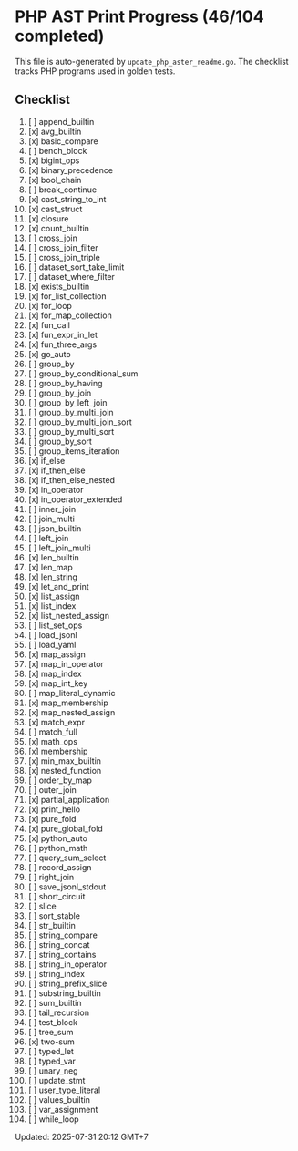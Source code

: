# PHP AST Print Progress (46/104 completed)

This file is auto-generated by `update_php_aster_readme.go`.
The checklist tracks PHP programs used in golden tests.

## Checklist
1. [ ] append_builtin
2. [x] avg_builtin
3. [x] basic_compare
4. [ ] bench_block
5. [x] bigint_ops
6. [x] binary_precedence
7. [x] bool_chain
8. [ ] break_continue
9. [x] cast_string_to_int
10. [x] cast_struct
11. [x] closure
12. [x] count_builtin
13. [ ] cross_join
14. [ ] cross_join_filter
15. [ ] cross_join_triple
16. [ ] dataset_sort_take_limit
17. [ ] dataset_where_filter
18. [x] exists_builtin
19. [x] for_list_collection
20. [x] for_loop
21. [x] for_map_collection
22. [x] fun_call
23. [x] fun_expr_in_let
24. [x] fun_three_args
25. [x] go_auto
26. [ ] group_by
27. [ ] group_by_conditional_sum
28. [ ] group_by_having
29. [ ] group_by_join
30. [ ] group_by_left_join
31. [ ] group_by_multi_join
32. [ ] group_by_multi_join_sort
33. [ ] group_by_multi_sort
34. [ ] group_by_sort
35. [ ] group_items_iteration
36. [x] if_else
37. [x] if_then_else
38. [x] if_then_else_nested
39. [x] in_operator
40. [x] in_operator_extended
41. [ ] inner_join
42. [ ] join_multi
43. [ ] json_builtin
44. [ ] left_join
45. [ ] left_join_multi
46. [x] len_builtin
47. [x] len_map
48. [x] len_string
49. [x] let_and_print
50. [x] list_assign
51. [x] list_index
52. [x] list_nested_assign
53. [ ] list_set_ops
54. [ ] load_jsonl
55. [ ] load_yaml
56. [x] map_assign
57. [x] map_in_operator
58. [x] map_index
59. [x] map_int_key
60. [ ] map_literal_dynamic
61. [x] map_membership
62. [x] map_nested_assign
63. [x] match_expr
64. [ ] match_full
65. [x] math_ops
66. [x] membership
67. [x] min_max_builtin
68. [x] nested_function
69. [ ] order_by_map
70. [ ] outer_join
71. [x] partial_application
72. [x] print_hello
73. [x] pure_fold
74. [x] pure_global_fold
75. [x] python_auto
76. [ ] python_math
77. [ ] query_sum_select
78. [ ] record_assign
79. [ ] right_join
80. [ ] save_jsonl_stdout
81. [ ] short_circuit
82. [ ] slice
83. [ ] sort_stable
84. [ ] str_builtin
85. [ ] string_compare
86. [ ] string_concat
87. [ ] string_contains
88. [ ] string_in_operator
89. [ ] string_index
90. [ ] string_prefix_slice
91. [ ] substring_builtin
92. [ ] sum_builtin
93. [ ] tail_recursion
94. [ ] test_block
95. [ ] tree_sum
96. [x] two-sum
97. [ ] typed_let
98. [ ] typed_var
99. [ ] unary_neg
100. [ ] update_stmt
101. [ ] user_type_literal
102. [ ] values_builtin
103. [ ] var_assignment
104. [ ] while_loop

Updated: 2025-07-31 20:12 GMT+7
